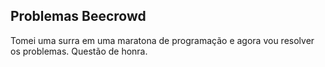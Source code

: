 ## Problemas Beecrowd
Tomei uma surra em uma maratona de programação e agora vou resolver os problemas. Questão de honra.